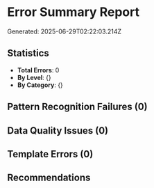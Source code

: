 # Error Summary Report

Generated: 2025-06-29T02:22:03.214Z

## Statistics
- **Total Errors**: 0
- **By Level**: {}
- **By Category**: {}

## Pattern Recognition Failures (0)


## Data Quality Issues (0)


## Template Errors (0)


## Recommendations

